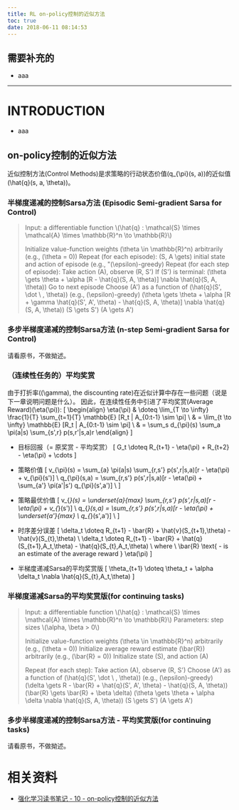 ```yaml
---
title: RL on-policy控制的近似方法
toc: true
date: 2018-06-11 08:14:53
---
```









## 需要补充的






  * aaa





* * *





# INTRODUCTION






  * aaa










## on-policy控制的近似方法


近似控制方法(Control Methods)是求策略的行动状态价值\(q_{\pi}(s, a)\)的近似值\(\hat{q}(s, a, \theta)\)。


### 半梯度递减的控制Sarsa方法 (Episodic Semi-gradient Sarsa for Control)




<blockquote>Input: a differentiable function \(\hat{q} : \mathcal{S} \times \mathcal{A} \times \mathbb{R}^n \to \mathbb{R}\)

Initialize value-function weights \(\theta \in \mathbb{R}^n\) arbitrarily (e.g., \(\theta = 0\))
Repeat (for each episode):
\(S, A \gets\) initial state and action of episode (e.g., "\(\epsilon\)-greedy)
Repeat (for each step of episode):
Take action \(A\), observe \(R, S'\)
If \(S'\) is terminal:
\(\theta \gets \theta + \alpha [R - \hat{q}(S, A, \theta)] \nabla \hat{q}(S, A, \theta)\)
Go to next episode
Choose \(A'\) as a function of \(\hat{q}(S', \dot \ , \theta)\) (e.g., \(\epsilon\)-greedy)
\(\theta \gets \theta + \alpha [R + \gamma \hat{q}(S', A', \theta) - \hat{q}(S, A, \theta)] \nabla \hat{q}(S, A, \theta)\)
\(S \gets S'\)
\(A \gets A'\)</blockquote>




### 多步半梯度递减的控制Sarsa方法 (n-step Semi-gradient Sarsa for Control)


请看原书，不做拗述。


### （连续性任务的）平均奖赏


由于打折率(\(\gamma\), the discounting rate)在近似计算中存在一些问题（说是下一章说明问题是什么）。
因此，在连续性任务中引进了平均奖赏(Average Reward)\(\eta(\pi)\):
\[
\begin{align}
\eta(\pi)
& \doteq \lim_{T \to \infty} \frac{1}{T} \sum_{t=1}{T} \mathbb{E} [R_t | A_{0:t-1} \sim \pi] \\
& = \lim_{t \to \infty} \mathbb{E} [R_t | A_{0:t-1} \sim \pi] \\
& = \sum_s d_{\pi}(s) \sum_a \pi(a|s) \sum_{s',r} p(s,r'|s,a)r
\end{align}
\]




  * 目标回报（= 原奖赏 - 平均奖赏）
\[
G_t \doteq R_{t+1} - \eta(\pi) + R_{t+2} - \eta(\pi) + \cdots
\]


  * 策略价值
\[
v_{\pi}(s) = \sum_{a} \pi(a|s) \sum_{r,s'} p(s',r|s,a)[r - \eta(\pi) + v_{\pi}(s')] \\
q_{\pi}(s,a) = \sum_{r,s'} p(s',r|s,a)[r - \eta(\pi) + \sum_{a'} \pi(a'|s') q_{\pi}(s',a')] \\
\]


  * 策略最优价值
\[
v_{*}(s) = \underset{a}{max} \sum_{r,s'} p(s',r|s,a)[r - \eta(\pi) + v_{*}(s')] \\
q_{*}(s,a) = \sum_{r,s'} p(s',r|s,a)[r - \eta(\pi) + \underset{a'}{max} \ q_{*}(s',a')] \\
\]


  * 时序差分误差
\[
\delta_t \doteq R_{t+1} - \bar{R} + \hat{v}(S_{t+1},\theta) - \hat{v}(S_{t},\theta) \\
\delta_t \doteq R_{t+1} - \bar{R} + \hat{q}(S_{t+1},A_t,\theta) - \hat{q}(S_{t},A_t,\theta) \\
where \\
\bar{R} \text{ - is an estimate of the average reward } \eta(\pi)
\]


  * 半梯度递减Sarsa的平均奖赏版
\[
\theta_{t+1} \doteq \theta_t + \alpha \delta_t \nabla \hat{q}(S_{t},A_t,\theta)
\]




### 半梯度递减Sarsa的平均奖赏版(for continuing tasks)




<blockquote>Input: a differentiable function \(\hat{q} : \mathcal{S} \times \mathcal{A} \times \mathbb{R}^n \to \mathbb{R}\)
Parameters: step sizes \(\alpha, \beta > 0\)

Initialize value-function weights \(\theta \in \mathbb{R}^n\) arbitrarily (e.g., \(\theta = 0\))
Initialize average reward estimate \(\bar{R}\) arbitrarily (e.g., \(\bar{R} = 0\))
Initialize state \(S\), and action \(A\)

Repeat (for each step):
Take action \(A\), observe \(R, S'\)
Choose \(A'\) as a function of \(\hat{q}(S', \dot \ , \theta)\) (e.g., \(\epsilon\)-greedy)
\(\delta \gets R - \bar{R} + \hat{q}(S', A', \theta) - \hat{q}(S, A, \theta)\)
\(\bar{R} \gets \bar{R} + \beta \delta\)
\(\theta \gets \theta + \alpha \delta \nabla \hat{q}(S, A, \theta)\)
\(S \gets S'\)
\(A \gets A'\)</blockquote>




### 多步半梯度递减的控制Sarsa方法 - 平均奖赏版(for continuing tasks)


请看原书，不做拗述。










# 相关资料

- [强化学习读书笔记 - 10 - on-policy控制的近似方法](http://www.cnblogs.com/steven-yang/p/6536471.html)
